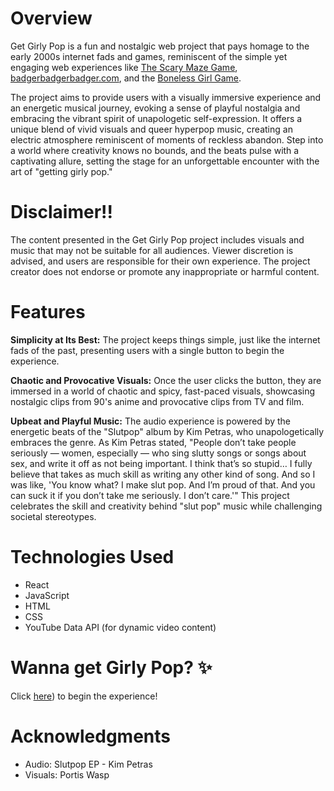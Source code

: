 # Overview
Get Girly Pop is a fun and nostalgic web project that pays homage to the early 2000s internet fads and games, reminiscent of the simple yet engaging web experiences like [The Scary Maze Game](https://scary-maze.com/), [badgerbadgerbadger.com](badgerbadgerbadger.com), and the [Boneless Girl Game](https://www.miniplay.com/game/boneless-girl).

The project aims to provide users with a visually immersive experience and an energetic musical journey, evoking a sense of playful nostalgia and embracing the vibrant spirit of unapologetic self-expression. It offers a unique blend of vivid visuals and queer hyperpop music, creating an electric atmosphere reminiscent of moments of reckless abandon. Step into a world where creativity knows no bounds, and the beats pulse with a captivating allure, setting the stage for an unforgettable encounter with the art of "getting girly pop."

# Disclaimer!!
The content presented in the Get Girly Pop project includes visuals and music that may not be suitable for all audiences. Viewer discretion is advised, and users are responsible for their own experience. The project creator does not endorse or promote any inappropriate or harmful content.

# Features
**Simplicity at Its Best:** The project keeps things simple, just like the internet fads of the past, presenting users with a single button to begin the experience.

**Chaotic and Provocative Visuals:** Once the user clicks the button, they are immersed in a world of chaotic and spicy, fast-paced visuals, showcasing nostalgic clips from 90's anime and provocative clips from TV and film.

**Upbeat and Playful Music:** The audio experience is powered by the energetic beats of the "Slutpop" album by Kim Petras, who unapologetically embraces the genre. As Kim Petras stated, "People don’t take people seriously — women, especially — who sing slutty songs or songs about sex, and write it off as not being important. I think that’s so stupid… I fully believe that takes as much skill as writing any other kind of song. And so I was like, 'You know what? I make slut pop. And I’m proud of that. And you can suck it if you don’t take me seriously. I don’t care.'" This project celebrates the skill and creativity behind "slut pop" music while challenging societal stereotypes.


# Technologies Used
- React
- JavaScript
- HTML
- CSS
- YouTube Data API (for dynamic video content)

# Wanna get Girly Pop? ✨
Click [here](https://letsgetgirlypop.netlify.app/)) to begin the experience!

# Acknowledgments
- Audio: Slutpop EP - Kim Petras
- Visuals: Portis Wasp
